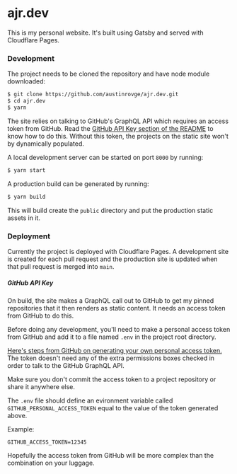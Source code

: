 # ajr.dev

This is my personal website. It's built using Gatsby and served with Cloudflare Pages.

### Development

The project needs to be cloned the repository and have node module downloaded:

```bash
$ git clone https://github.com/austinrovge/ajr.dev.git
$ cd ajr.dev
$ yarn
```

The site relies on talking to GitHub's GraphQL API which requires an access token from GitHub. Read the [GitHub API Key section of the README](https://github.com/austinrovge/ajr.dev#github-api-key) to know how to do this. Without this token, the projects on the static site won't by dynamically populated.

A local development server can be started on port `8000` by running:

```bash
$ yarn start
```

A production build can be generated by running:

```bash
$ yarn build
```

This will build create the `public` directory and put the production static assets in it.


### Deployment

Currently the project is deployed with Cloudflare Pages. A development site is created for each pull request and the production site is updated when that pull request is merged into `main`.

##### GitHub API Key

On build, the site makes a GraphQL call out to GitHub to get my pinned repositories that it then renders as static content. It needs an access token from GitHub to do this.

Before doing any development, you'll need to make a personal access token from GitHub and add it to a file named `.env` in the project root directory.

[Here's steps from GitHub on generating your own personal access token.](https://help.github.com/articles/creating-a-personal-access-token-for-the-command-line/) The token doesn't need any of the extra permissions boxes checked in order to talk to the GitHub GraphQL API.

Make sure you don't commit the access token to a project repository or share it anywhere else.

The `.env` file should define an evironment variable called `GITHUB_PERSONAL_ACCESS_TOKEN` equal to the value of the token generated above.

Example:

```
GITHUB_ACCESS_TOKEN=12345
```

Hopefully the access token from GitHub will be more complex than the combination on your luggage.
